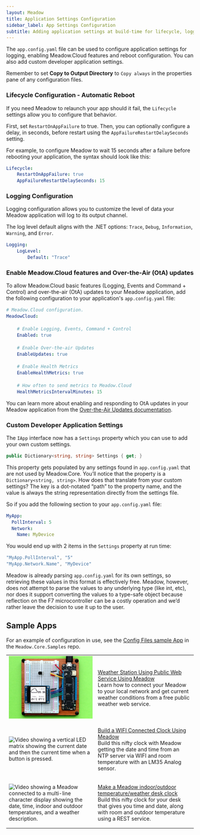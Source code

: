 ```yaml
---
layout: Meadow
title: Application Settings Configuration
sidebar_label: App Settings Configuration
subtitle: Adding application settings at build-time for lifecycle, logging, or custom settings.
---
```


The `app.config.yaml` file can be used to configure application settings for logging, enabling Meadow.Cloud features and reboot configuration. You can also add custom developer application settings.

Remember to set **Copy to Output Directory** to `Copy always` in the properties pane of any configuration files.

### Lifecycle Configuration - Automatic Reboot

If you need Meadow to relaunch your app should it fail, the `Lifecycle` settings allow you to configure that behavior.

First, set `RestartOnAppFailure` to true. Then, you can optionally configure a delay, in seconds, before restart using the `AppFailureRestartDelaySeconds` setting.

For example, to configure Meadow to wait 15 seconds after a failure before rebooting your application, the syntax should look like this:

```yml
Lifecycle:
    RestartOnAppFailure: true
    AppFailureRestartDelaySeconds: 15
```

### Logging Configuration

Logging configuration allows you to customize the level of data your Meadow application will log to its output channel.

The log level default aligns with the .NET options: `Trace`, `Debug`, `Information`, `Warning`, and `Error`.

```yml
Logging:
    LogLevel:
        Default: "Trace"
```

### Enable Meadow.Cloud features and Over-the-Air (OtA) updates

To allow Meadow.Cloud basic features (Logging, Events and Command + Control) and over-the-air (OtA) updates to your Meadow application, add the following configuration to your application's `app.config.yaml` file:

```yaml
# Meadow.Cloud configuration.
MeadowCloud:

    # Enable Logging, Events, Command + Control
    Enabled: true

    # Enable Over-the-air Updates
    EnableUpdates: true

    # Enable Health Metrics
    EnableHealthMetrics: true

    # How often to send metrics to Meadow.Cloud
    HealthMetricsIntervalMinutes: 15
```

You can learn more about enabling and responding to OtA updates in your Meadow application from the [Over-the-Air Updates documentation](/Meadow/Meadow.OS/Updates/).

### Custom Developer Application Settings

The `IApp` interface now has a `Settings` property which you can use to add your own custom settings.

```csharp
public Dictionary<string, string> Settings { get; }
```

This property gets populated by any settings found in `app.config.yaml` that are not used by Meadow.Core. You’ll notice that the property is a `Dictionary<string, string>`. How does that translate from your custom settings? The key is a dot-notated “path” to the property name, and the value is always the string representation directly from the settings file.

So if you add the following section to your `app.config.yaml` file:

```yaml
MyApp:
  PollInterval: 5
  Network:
    Name: MyDevice
```

You would end up with 2 items in the `Settings` property at run time:

```csharp
"MyApp.PollInterval", "5"
"MyApp.Network.Name", "MyDevice"
```

Meadow is already parsing `app.config.yaml` for its own settings, so retrieving these values in this format is effectively free. Meadow, however, does not attempt to parse the values to any underlying type (like int, etc), nor does it support converting the values to a type-safe object because reflection on the F7 microcontroller can be a costly operation and we’d rather leave the decision to use it up to the user.

## Sample Apps

For an example of configuration in use, see the [Config Files sample App](https://github.com/WildernessLabs/Meadow.Core.Samples/tree/main/Source/OS/Config_Files) in the `Meadow.Core.Samples` repo.

<table>
  <tbody>
    <tr>
      <td style={{ width: "50%" }}>
        <img
          alt="Photo showing a Meadow hooked up to an LCD displaying the date, time, indoor and outdoor temperature and a weather icon."
          src="../../../../Common_Files/Hackster/GraphicsWeather.jpg"
        />
      </td>
      <td style={{ width: "50%", fontSize: 20 }}>
        <p style={{ fontSize: 22 }}>
          <a
            style={{ fontSize: 25 }}
            href="https://www.hackster.io/wilderness-labs/weather-station-using-public-web-service-using-meadow-e47765">
            Weather Station Using Public Web Service Using Meadow
          </a>
          <br />
          Learn how to connect your Meadow to your local network and get current
          weather conditions from a free public weather web service.
        </p>
      </td>
    </tr>
    <tr>
      <td style={{ width: "50%" }}>
        <img
          alt="Video showing a vertical LED matrix showing the current date and then the current time when a button is pressed."
          src="../../../../Common_Files/Hackster/RtcWifi.gif"
        />
      </td>
      <td style={{ width: "50%" }}>
        <p style={{ fontSize: 22 }}>
          <a
            style={{ fontSize: 25 }}
            href="https://www.hackster.io/wilderness-labs/build-a-wifi-connected-clock-using-meadow-e0c6b6">
            Build a WIFI Connected Clock Using Meadow
          </a>
          <br />
          Build this nifty clock with Meadow getting the date and time from an
          NTP server via WIFI and room temperature with an LM35 Analog sensor.
        </p>
      </td>
    </tr>
    <tr>
      <td style={{ width: "50%" }}>
        <img
          alt="Video showing a Meadow connected to a multi-line character display showing the date, time, indoor and outdoor temperatures, and a weather description."
          src="../../../../Common_Files/Hackster/WifiWeather.gif"
        />
      </td>
      <td style={{ width: "50%" }}>
        <p style={{ fontSize: 22 }}>
          <a
            style={{ fontSize: 25 }}
            href="https://www.hackster.io/wilderness-labs/make-a-meadow-indoor-outdoor-temperature-weather-desk-clock-463839">
            Make a Meadow indoor/outdoor temperature/weather desk clock
          </a>
          <br />
          Build this nifty clock for your desk that gives you time and date,
          along with room and outdoor temperature using a REST service.
        </p>
      </td>
    </tr>
  </tbody>
</table>

